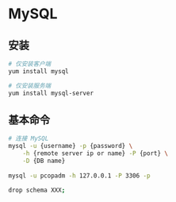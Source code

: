 # MySQL

## 安装

```bash
# 仅安装客户端
yum install mysql

# 仅安装服务端
yum install mysql-server
```

## 基本命令

```bash
# 连接 MySQL
mysql -u {username} -p {password} \
    -h {remote server ip or name} -P {port} \
    -D {DB name}
    
mysql -u pcopadm -h 127.0.0.1 -P 3306 -p

drop schema XXX;
```

